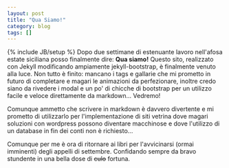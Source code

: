 ```yaml
---
layout: post
title: "Qua Siamo!"
category: blog
tags: []
---
```

{% include JB/setup %}
Dopo due settimane di estenuante lavoro nell'afosa estate siciliana posso finalmente dire: **Qua siamo!** Questo sito, realizzato con Jekyll modificando ampiamente jekyll-bootstrap, è finalmente venuto alla luce. Non tutto è finito: mancano i tags e gallarie che mi prometto in futuro di completare e magari le animazioni da perfezionare, inoltre credo siano da rivedere i modal e un po' di chicche di bootstrap per un utilizzo facile e veloce direttamente da markdown... Vedremo!

Comunque ammetto che scrivere in markdown è davvero divertente e mi prometto di utilizzarlo per l'implementazione di siti vetrina dove magari soluzioni con wordpress possono diventare macchinose e dove l'utilizzo di un database in fin dei conti non è richiesto...

Comunque per me è ora di ritornare ai libri per l'avvicinarsi (ormai imminenti) degli appelli di settembre. Confidando sempre da bravo stundente in una bella dose di <strike>culo</strike> fortuna.
